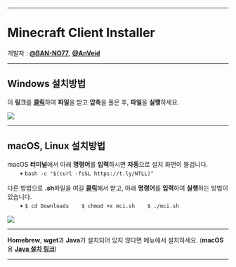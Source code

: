 ___
# Minecraft Client Installer

개발자 : [**@BAN-NO77**](https://github.com/BAN-NO77), [**@AnVeid**](https://github.com/AnVeid)
___
## Windows 설치방법
이 **링크**를 [**클릭**](https://github.com/BAN-NO77/Minecraft-Client-Installer/releases/download/MCI6.1.0/Minecraft_Client_Installer.zip)하여 **파일**을 받고 **압축**을 풀은 후, **파일**을 **실행**하세요.

<img src="https://github.com/BAN-NO77/Minecraft-Client-Installer/blob/main/Windows.png">

___
## macOS, Linux 설치방법
macOS **터미널**에서 아래 **명령어**를 **입력**하시면 **자동**으로 설치 화면이 뜰겁니다.  
　　• 
`
bash -c "$(curl -fsSL https://t.ly/NTLL)"
`

다른 방법으로 **.sh**파일을 여길 [**클릭**](https://github.com/BAN-NO77/Minecraft-Client-Installer/releases/download/MCIL1.1.0/mci.sh)해서 받고, 아래 **명령어**를 **입력**하여 **실행**하는 방법이 있습니다.  
　　• 
`
 $ cd Downloads   
 $ chmod +x mci.sh   
 $ ./mci.sh
`

<img src="https://github.com/BAN-NO77/Minecraft-Client-Installer/blob/main/macOS.gif">

___

**Homebrew**, **wget**과 **Java**가 설치되어 있지 않다면 메뉴에서 설치하세요. (**macOS**용  [**Java 설치 링크**](https://www.oracle.com/java/technologies/downloads/#jdk17-mac))
___
